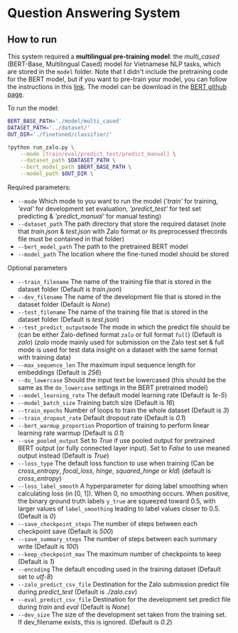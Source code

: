 # Question Answering System

## How to run
This system required a **multilingual pre-training model**: the *multi_cased* (BERT-Base, Multilingual Cased) model for Vietnamese NLP tasks, which are stored in the `model` folder. Note that I didn't include the pretraining code for the BERT model, but if you want to pre-train your model, you can follow the instructions in this [link](https://github.com/google-research/bert#pre-training-with-bert). The model can be download in the [BERT github page](https://github.com/google-research/bert#pre-trained-models). 


To run the model:
```sh
BERT_BASE_PATH='./model/multi_cased'
DATASET_PATH='../dataset/'
OUT_DIR='./finetuned/classifier/'

!python run_zalo.py \
    --mode [train/eval/predict_test/predict_manual] \
    --dataset_path $DATASET_PATH \
    --bert_model_path $BERT_BASE_PATH \
    --model_path $OUT_DIR \
```

Required parameters:
- `--mode` Which mode to you want to run the model (*'train'* for training, *'eval'* for development set evaluation, *'predict_test'* for test set predicting & *'predict_manual'* for manual testing)
- `--dataset_path` The path directory that store the required dataset (note that *train.json* & *test.json* with Zalo format or its preprocessed tfrecords file must be contained in that folder)
- `--bert_model_path` The path to the pretrained BERT model
- `--model_path` The location where the fine-tuned model should be stored

Optional parameters
- `--train_filename` The name of the training file that is stored in the dataset folder (Default is *train.json*)
- `--dev_filename` The name of the development file that is stored in the dataset folder (Default is *None*)
- `--test_filename` The name of the training file that is stored in the dataset folder (Default is *test.json*)
- `--test_predict_outputmode` The mode in which the predict file should be (can be either Zalo-defined format *`zalo`* or full format *`full`*) (Default is *zalo*) (*zalo* mode mainly used for submission on the Zalo test set & full mode is used for test data insight on a dataset with the same format with training data)
- `--max_sequence_len` The maximum input sequence length for embeddings (Default is *256*)
- `--do_lowercase` Should the input text be lowercased (this should be the same as the `do_lowercase` settings in the BERT pretrained model)
- `--model_learning_rate` The default model learning rate (Default is *1e-5*)
- `--model_batch_size` Training batch size (Default is *16*)
- `--train_epochs` Number of loops to train the whole dataset (Default is *3*)
- `--train_dropout_rate` Default dropout rate (Default is *0.1*)
- `--bert_warmup_proportion` Proportion of training to perform linear learning rate warmup (Default is *0.1*)
- `--use_pooled_output` Set to *True* if use pooled output for pretrained BERT output (or fully connected layer input). Set to *False* to use meaned output instead (Default is *True*) 
- `--loss_type` The default loss function to use when training (Can be *cross_entropy*, *focal_loss*, *hinge*, *squared_hinge* or *kld*) (default is *cross_entropy*)
- `--loss_label_smooth` A hyperparameter for doing label smoothing when calculating loss (in [0, 1]). When 0, no smoothing occurs. When positive, the binary ground truth labels `y_true` are squeezed toward 0.5, with larger values of `label_smoothing` leading to label values closer to 0.5. (Default is *0*)
- `--save_checkpoint_steps` The number of steps between each checkpoint save (Default is *500*)
- `--save_summary_steps` The number of steps between each summary write (Default is *100*)
- `--keep_checkpoint_max` The maximum number of checkpoints to keep (Default is *1*)
- `--encoding` The default encoding used in the training dataset (Default set to *utf-8*)
- `--zalo_predict_csv_file` Destination for the Zalo submission predict file during *predict_test* (Default is *./zalo.csv*)
- `--eval_predict_csv_file` Destination for the development set predict file during *train* and *eval* (Default is *None*)
- `--dev_size` The size of the development set taken from the training set. If dev_filename exists, this is ignored. (Default is *0.2*)
